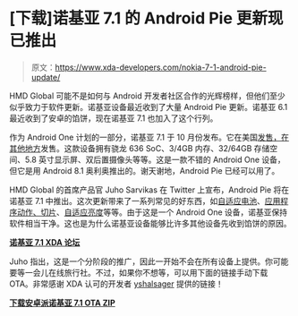# [下载]诺基亚 7.1 的 Android Pie 更新现已推出

> 原文：<https://www.xda-developers.com/nokia-7-1-android-pie-update/>

HMD Global 可能不是如何与 Android 开发者社区合作的光辉榜样，但他们至少似乎致力于软件更新。诺基亚设备最近收到了大量 Android Pie 更新。诺基亚 6.1 最近收到了安卓的馅饼，现在诺基亚 7.1 也加入了这个行列。

作为 Android One 计划的一部分，诺基亚 7.1 于 10 月份发布。它在美国[发售，在其他地方](https://www.xda-developers.com/nokia-7-1-notched-hd-android-one/)发售。这款设备拥有骁龙 636 SoC、3/4GB 内存、32/64GB 存储空间、5.8 英寸显示屏、双后置摄像头等等。这是一款不错的 Android One 设备，但它是用 Android 8.1 奥利奥推出的。谢天谢地，Android Pie 已经可以用了。

HMD Global 的首席产品官 Juho Sarvikas 在 Twitter 上宣布，Android Pie 将在诺基亚 7.1 中推出。这次更新带来了一系列常见的好东西，如[自适应电池](https://www.xda-developers.com/android-p-beta-features/)、[应用程序动作、切片](https://www.xda-developers.com/slices-app-actions-android-p-google-assistant/)、[自适应亮度](https://www.xda-developers.com/android-p-beta-features/)等等。由于这是一个 Android One 设备，诺基亚保持软件相当干净。这也是为什么诺基亚设备能够比许多其他设备先收到馅饼的原因。

[**诺基亚 7.1 XDA 论坛**](https://forum.xda-developers.com/nokia-7-1)

Juho 指出，这是一个分阶段的推广，因此一开始不会在所有设备上提供。你可能要等一会儿在线旅行社。不过，如果你不想等，可以用下面的链接手动下载 OTA。非常感谢 XDA 认可的开发者 [yshalsager](https://forum.xda-developers.com/member.php?u=6084385) 提供的链接！

[**下载安卓派诺基亚 7.1 OTA ZIP**](https://android.googleapis.com/packages/ota-api/nokia_ctlsprout_crystal00ww/334d1cc386fe50875f1ae3daa8fd8fbddf75716d.zip)